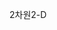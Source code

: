 <span data-ttu-id="a9eb3-101">2차원</span><span class="sxs-lookup"><span data-stu-id="a9eb3-101">2-D</span></span>